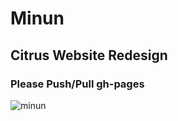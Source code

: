 # Minun

## Citrus Website Redesign

### Please Push/Pull gh-pages

![minun](http://cdn.bulbagarden.net/upload/thumb/e/e7/312Minun.png/250px-312Minun.png)
